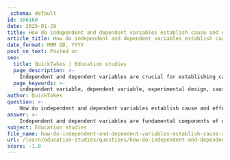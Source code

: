 ```yaml
---
_schema: default
id: 166160
date: 2025-01-29
title: How do independent and dependent variables establish cause and effect in experiments?
article_title: How do independent and dependent variables establish cause and effect in experiments?
date_format: MMM DD, YYYY
post_on_text: Posted on
seo:
  title: QuickTakes | Education studies
  page_description: >-
    Independent and dependent variables are crucial for establishing cause-and-effect relationships in experiments, impacting scientific research and experimental design.
  page_keywords: >-
    independent variable, dependent variable, experimental design, cause and effect, scientific research, control groups, manipulation, measurement, plant growth, replication
author: QuickTakes
question: >-
    How do independent and dependent variables establish cause and effect in experiments?
answer: >-
    Independent and dependent variables are fundamental components of experimental design that help establish cause-and-effect relationships in scientific research. \n\n1. **Independent Variables**: These are the factors that researchers manipulate or change in an experiment. By altering the independent variable, scientists can observe how it affects other variables. For example, if a researcher is studying the effect of different amounts of sunlight on plant growth, the amount of sunlight is the independent variable.\n\n2. **Dependent Variables**: These are the outcomes that are measured in response to changes in the independent variable. Continuing with the previous example, the growth of the plants (measured in height, biomass, etc.) would be the dependent variable. \n\n3. **Establishing Cause and Effect**: The relationship between independent and dependent variables is crucial for establishing causality. When an independent variable is systematically manipulated while controlling for other factors (using control groups), any observed changes in the dependent variable can be attributed to the manipulation of the independent variable. For instance, if increasing sunlight leads to greater plant growth, one can infer that sunlight positively affects plant growth.\n\n4. **Control Groups**: Control groups are essential in experiments as they provide a baseline for comparison. By having a group that does not receive the treatment (e.g., no additional sunlight), researchers can determine whether the changes in the dependent variable are indeed due to the manipulation of the independent variable or if they are due to other factors.\n\n5. **Replication and Repeatability**: For the findings to be validated, experiments should be repeatable and replicable. This means that other researchers should be able to conduct the same experiment under the same conditions and obtain similar results, reinforcing the cause-and-effect relationship established.\n\nIn summary, independent and dependent variables are critical for designing experiments that can effectively test hypotheses and establish causal relationships. By carefully manipulating independent variables and measuring the resulting changes in dependent variables, researchers can draw meaningful conclusions about the effects of various factors in their studies.
subject: Education studies
file_name: how-do-independent-and-dependent-variables-establish-cause-and-effect-in-experiments.md
url: /learn/education-studies/questions/how-do-independent-and-dependent-variables-establish-cause-and-effect-in-experiments
score: -1.0
---
```


&nbsp;